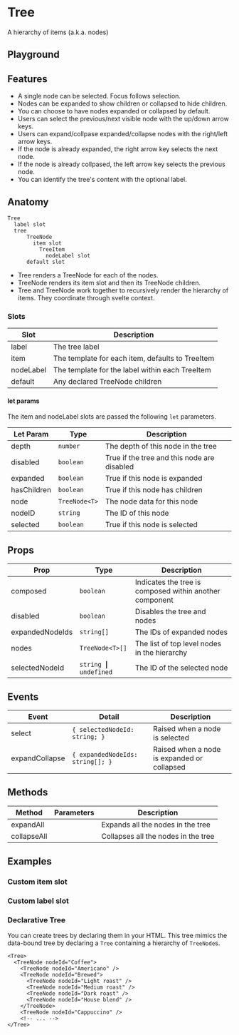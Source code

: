 <script>
    import Playground from './TreePlayground.svelte';
    import ItemSlotExample from './ItemSlotExample.svelte';
    import LabelSlotExample from './LabelSlotExample.svelte';
    import DeclarativeExample from './DeclarativeExample.svelte';
</script>

# Tree

A hierarchy of items (a.k.a. nodes)

## Playground

<Playground />

## Features

- A single node can be selected. Focus follows selection.
- Nodes can be expanded to show children or collapsed to hide children.
- You can choose to have nodes expanded or collapsed by default.
- Users can select the previous/next visible node with the up/down arrow keys.
- Users can expand/collpase expanded/collapse nodes with the right/left arrow keys.
- If the node is already expanded, the right arrow key selects the next node.
- If the node is already collpased, the left arrow key selects the previous node.
- You can identify the tree's content with the optional label.

## Anatomy

```
Tree
  label slot
  tree
      TreeNode
        item slot
          TreeItem
            nodeLabel slot
      default slot
```

- Tree renders a TreeNode for each of the nodes.
- TreeNode renders its item slot and then its TreeNode children.
- Tree and TreeNode work together to recursively render the hierarchy of items. They coordinate through svelte context.

### Slots

| Slot      | Description                                      |
| --------- | ------------------------------------------------ |
| label     | The tree label                                   |
| item      | The template for each item, defaults to TreeItem |
| nodeLabel | The template for the label within each TreeItem  |
| default   | Any declared TreeNode children                   |

#### let params

The item and nodeLabel slots are passed the following `let` parameters.

| Let Param   | Type          | Description                                 |
| ----------- | ------------- | ------------------------------------------- |
| depth       | `number`      | The depth of this node in the tree          |
| disabled    | `boolean`     | True if the tree and this node are disabled |
| expanded    | `boolean`     | True if this node is expanded               |
| hasChildren | `boolean`     | True if this node has children              |
| node        | `TreeNode<T>` | The node data for this node                 |
| nodeID      | `string`      | The ID of this node                         |
| selected    | `boolean`     | True if this node is selected               |

## Props

| Prop            | Type                                 | Description                                             |
| --------------- | ------------------------------------ | ------------------------------------------------------- |
| composed        | `boolean`                            | Indicates the tree is composed within another component |
| disabled        | `boolean`                            | Disables the tree and nodes                             |
| expandedNodeIds | `string[]`                           | The IDs of expanded nodes                               |
| nodes           | `TreeNode<T>[]`                      | The list of top level nodes in the hierarchy            |
| selectedNodeId  | `string` <b>&#10072;</b> `undefined` | The ID of the selected node                             |

## Events

| Event          | Detail                           | Description                                 |
| -------------- | -------------------------------- | ------------------------------------------- |
| select         | `{ selectedNodeId: string; }`    | Raised when a node is selected              |
| expandCollapse | `{ expandedNodeIds: string[]; }` | Raised when a node is expanded or collapsed |

## Methods

| Method      | Parameters | Description                         |
| ----------- | ---------- | ----------------------------------- |
| expandAll   |            | Expands all the nodes in the tree   |
| collapseAll |            | Collapses all the nodes in the tree |

## Examples

### Custom item slot

<ItemSlotExample/>

### Custom label slot

<LabelSlotExample/>

### Declarative Tree

You can create trees by declaring them in your HTML.
This tree mimics the data-bound tree by declaring a `Tree` containing a hierarchy of `TreeNode`s.

```svelte
<Tree>
  <TreeNode nodeId="Coffee">
    <TreeNode nodeId="Americano" />
    <TreeNode nodeId="Brewed">
      <TreeNode nodeId="Light roast" />
      <TreeNode nodeId="Medium roast" />
      <TreeNode nodeId="Dark roast" />
      <TreeNode nodeId="House blend" />
    </TreeNode>
    <TreeNode nodeId="Cappuccino" />
    <!-- ... -->
</Tree>
```

<DeclarativeExample/>
